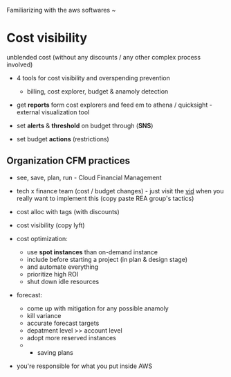 Familiarizing with the aws softwares ~

# Cost visibility
unblended cost (without any discounts / any other complex process involved)
- 4 tools for cost visibility and overspending prevention
	- billing, cost explorer, budget & anamoly detection

- get **reports** form cost explorers and feed em to athena / quicksight - external visualization tool
- set **alerts** & **threshold** on budget through (**SNS**)
- set budget **actions** (restrictions)

## Organization CFM practices
- see, save, plan, run - Cloud Financial Management
- tech x finance team (cost / budget changes) - just visit the [vid](https://explore.skillbuilder.aws/learn/course/1955/play/34372/aws-foundations-cost-management;lp=904) when you really want to implement this (copy paste REA group's tactics)
- cost alloc with tags (with discounts)
- cost visibility (copy lyft)
- cost optimization:
	- use **spot instances** than on-demand instance
	- include before starting a project (in plan & design stage)
	- and automate everything
	- prioritize high ROI
	- shut down idle resources
- forecast:
	- come up with mitigation for any possible anamoly
	- kill variance
	- accurate forecast targets
	- depatment level >> account level
	- adopt more reserved instances
	- + saving plans


- you're responsible for what you put inside AWS